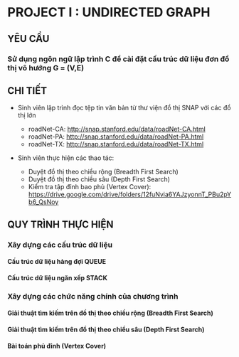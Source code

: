 # PROJECT I : UNDIRECTED GRAPH

## YÊU CẦU

### Sử dụng ngôn ngữ lập trình C để cài đặt cấu trúc dữ liệu đơn đồ thị vô hướng G = (V,E)

## CHI TIẾT
- Sinh viên lập trình đọc tệp tin văn bản từ thư viện đồ thị SNAP với các đồ thị lớn 
    + roadNet-CA: http://snap.stanford.edu/data/roadNet-CA.html
    + roadNet-PA: http://snap.stanford.edu/data/roadNet-PA.html
    + roadNet-TX: http://snap.stanford.edu/data/roadNet-TX.html

- Sinh viên thực hiện các thao tác:
    + Duyệt đồ thị theo chiều rộng (Breadth First Search)
    + Duyệt đồ thị theo chiều sâu (Depth First Search)
    + Kiểm tra tập đỉnh bao phủ (Vertex Cover): https://drive.google.com/drive/folders/12fuNvia6YAJzyonnT_PBu2pYb6_QsNoy

## QUY TRÌNH THỰC HIỆN 
### Xây dựng các cấu trúc dữ liệu 
#### Cấu trúc dữ liệu hàng đợi QUEUE

#### Cấu trúc dữ liệu ngăn xếp STACK

### Xây dựng các chức năng chính của chương trình
#### Giải thuật tìm kiếm trên đồ thị theo chiều rộng (Breadth First Search)

#### Giải thuật tìm kiếm trên đồ thị theo chiều sâu (Depth First Search)

#### Bài toán phủ đỉnh (Vertex Cover)